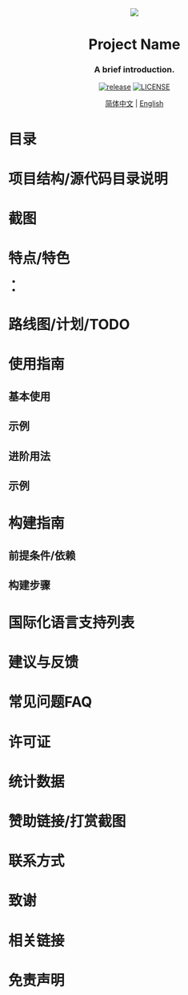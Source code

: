 <!-- 介绍 -->
<div align="center">
    <img src="./screenshots/icon.png" />
    <h1>Project Name</h1>
    <h3>A brief introduction.</h3>
</div>

<!-- 徽章 -->
<div align="center">

[![release](https://img.shields.io/github/v/release/yaobiao131/downkyicore)](https://github.com/yaobiao131/downkyicore/releases/latest)
[![LICENSE](https://img.shields.io/github/license/yaobiao131/downkyicore)](https://github.com/yaobiao131/downkyicore/blob/main/LICENSE)
</div>

<!-- 不同语言的README.md -->
<div align="center">
    <a href="README.md">简体中文</a> | <a href="README.en.md">English</a>
</div>



# 目录

# 项目结构/源代码目录说明

# 截图

# 特点/特色

 - 
 - 
 

# 路线图/计划/TODO

# 使用指南

## 基本使用

## 示例

## 进阶用法

## 示例


# 构建指南
 
## 前提条件/依赖
 
## 构建步骤

# 国际化语言支持列表

# 建议与反馈

# 常见问题FAQ

# 许可证

# 统计数据

# 赞助链接/打赏截图

# 联系方式

# 致谢

# 相关链接

# 免责声明
